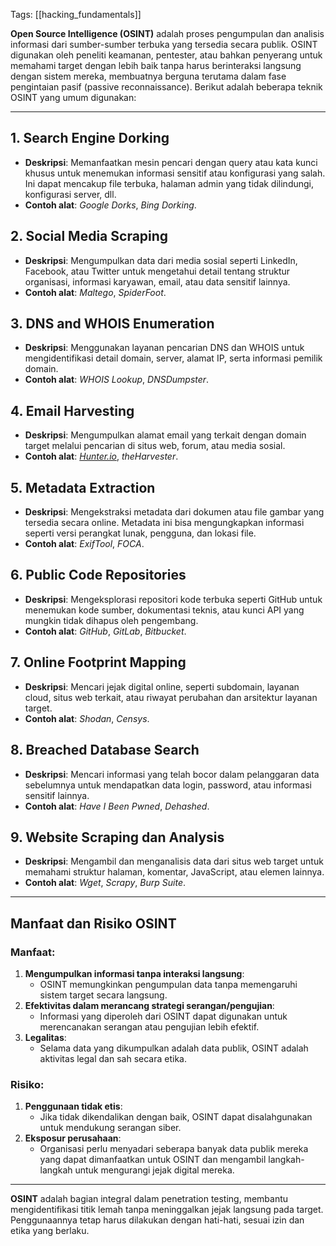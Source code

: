 Tags: [[hacking_fundamentals]] 

**Open Source Intelligence (OSINT)** adalah proses pengumpulan dan analisis informasi dari sumber-sumber terbuka yang tersedia secara publik. OSINT digunakan oleh peneliti keamanan, pentester, atau bahkan penyerang untuk memahami target dengan lebih baik tanpa harus berinteraksi langsung dengan sistem mereka, membuatnya berguna terutama dalam fase pengintaian pasif (passive reconnaissance). Berikut adalah beberapa teknik OSINT yang umum digunakan:

---

## 1. Search Engine Dorking

- **Deskripsi**: Memanfaatkan mesin pencari dengan query atau kata kunci khusus untuk menemukan informasi sensitif atau konfigurasi yang salah. Ini dapat mencakup file terbuka, halaman admin yang tidak dilindungi, konfigurasi server, dll.
- **Contoh alat**: _Google Dorks_, _Bing Dorking_.

## 2. Social Media Scraping

- **Deskripsi**: Mengumpulkan data dari media sosial seperti LinkedIn, Facebook, atau Twitter untuk mengetahui detail tentang struktur organisasi, informasi karyawan, email, atau data sensitif lainnya.
- **Contoh alat**: _Maltego_, _SpiderFoot_.

## 3. DNS and WHOIS Enumeration

- **Deskripsi**: Menggunakan layanan pencarian DNS dan WHOIS untuk mengidentifikasi detail domain, server, alamat IP, serta informasi pemilik domain.
- **Contoh alat**: _WHOIS Lookup_, _DNSDumpster_.

## 4. Email Harvesting

- **Deskripsi**: Mengumpulkan alamat email yang terkait dengan domain target melalui pencarian di situs web, forum, atau media sosial.
- **Contoh alat**: [_Hunter.io_](http://hunter.io/), _theHarvester_.

## 5. Metadata Extraction

- **Deskripsi**: Mengekstraksi metadata dari dokumen atau file gambar yang tersedia secara online. Metadata ini bisa mengungkapkan informasi seperti versi perangkat lunak, pengguna, dan lokasi file.
- **Contoh alat**: _ExifTool_, _FOCA_.

## 6. Public Code Repositories

- **Deskripsi**: Mengeksplorasi repositori kode terbuka seperti GitHub untuk menemukan kode sumber, dokumentasi teknis, atau kunci API yang mungkin tidak dihapus oleh pengembang.
- **Contoh alat**: _GitHub_, _GitLab_, _Bitbucket_.

## 7. Online Footprint Mapping

- **Deskripsi**: Mencari jejak digital online, seperti subdomain, layanan cloud, situs web terkait, atau riwayat perubahan dan arsitektur layanan target.
- **Contoh alat**: _Shodan_, _Censys_.

## 8. Breached Database Search

- **Deskripsi**: Mencari informasi yang telah bocor dalam pelanggaran data sebelumnya untuk mendapatkan data login, password, atau informasi sensitif lainnya.
- **Contoh alat**: _Have I Been Pwned_, _Dehashed_.

## 9. Website Scraping dan Analysis

- **Deskripsi**: Mengambil dan menganalisis data dari situs web target untuk memahami struktur halaman, komentar, JavaScript, atau elemen lainnya.
- **Contoh alat**: _Wget_, _Scrapy_, _Burp Suite_.

---

## Manfaat dan Risiko OSINT

### Manfaat:

1. **Mengumpulkan informasi tanpa interaksi langsung**:
    - OSINT memungkinkan pengumpulan data tanpa memengaruhi sistem target secara langsung.
2. **Efektivitas dalam merancang strategi serangan/pengujian**:
    - Informasi yang diperoleh dari OSINT dapat digunakan untuk merencanakan serangan atau pengujian lebih efektif.
3. **Legalitas**:
    - Selama data yang dikumpulkan adalah data publik, OSINT adalah aktivitas legal dan sah secara etika.

### Risiko:

1. **Penggunaan tidak etis**:
    - Jika tidak dikendalikan dengan baik, OSINT dapat disalahgunakan untuk mendukung serangan siber.
2. **Eksposur perusahaan**:
    - Organisasi perlu menyadari seberapa banyak data publik mereka yang dapat dimanfaatkan untuk OSINT dan mengambil langkah-langkah untuk mengurangi jejak digital mereka.

---

**OSINT** adalah bagian integral dalam penetration testing, membantu mengidentifikasi titik lemah tanpa meninggalkan jejak langsung pada target. Penggunaannya tetap harus dilakukan dengan hati-hati, sesuai izin dan etika yang berlaku.